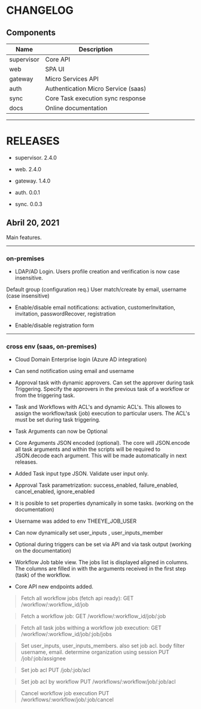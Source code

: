 
# CHANGELOG


## Components

| Name | Description |
|-----|-----|
| supervisor | Core API |
| web | SPA UI |
| gateway | Micro Services API |
| auth | Authentication Micro Service (saas) |
| sync | Core Task execution sync response |
| docs | Online documentation |

-----


# RELEASES

* supervisor. 2.4.0   

* web. 2.4.0    

* gateway. 1.4.0    

* auth. 0.0.1     

* sync. 0.0.3      


## Abril 20, 2021

Main features.


-----


### on-premises

* LDAP/AD Login. Users profile creation and verification is now case insensitive.

Default group (configuration req.)
User match/create by email, username (case insensitive)

* Enable/disable email notifications: activation, customerInvitation, invitation, passwordRecover, registration

* Enable/disable registration form


-----


### cross env (saas, on-premises)

* Cloud Domain Enterprise login (Azure AD integration)

* Can send notification using email and username

* Approval task with dynamic approvers. Can set the approver during task Triggering. Specify the approvers in the previous task of a workflow or from the triggering task.

* Task and Workflows with ACL's and dynamic ACL's. This allowes to assign the workflow/task (job) execution to particular users. The ACL's must be set during task triggering.

* Task Arguments can now be Optional

* Core Arguments JSON encoded (optional). The core will JSON.encode all task arguments and within the scripts will be required to JSON.decode each argument. This will be made automatically in next releases.

* Added Task input type JSON. Validate user input only.

* Approval Task parametrization: success_enabled, failure_enabled, cancel_enabled, ignore_enabled 

* It is posible to set properties dynamically in some tasks. (working on the documentation)

* Username was added to env THEEYE_JOB_USER

* Can now dynamically set user_inputs , user_inputs_member

* Optional during triggers can be set via API and via task output (working on the documentation)

* Workflow Job table view. The jobs list is displayed aligned in columns. The columns are filled in with the arguments received in the first step (task) of the workflow.

* Core API new endpoints added.

> Fetch all workflow jobs (fetch api ready):
  GET /workflow/:workflow_id/job

> Fetch a workflow job:
  GET /workflow/:workflow_id/job/:job

> Fetch all task jobs withing a workflow job execution:
  GET /workflow/:workflow_id/job/:job/jobs

> Set user_inputs, user_inputs_members. also set job acl. body filter username, email. determine organization using session
  PUT /job/:job/assignee

> Set job acl
  PUT /job/:job/acl

> Set job acl by workflow
  PUT /workflows/:workflow/job/:job/acl

> Cancel workflow job execution
  PUT /workflows/:workflow/job/:job/cancel
